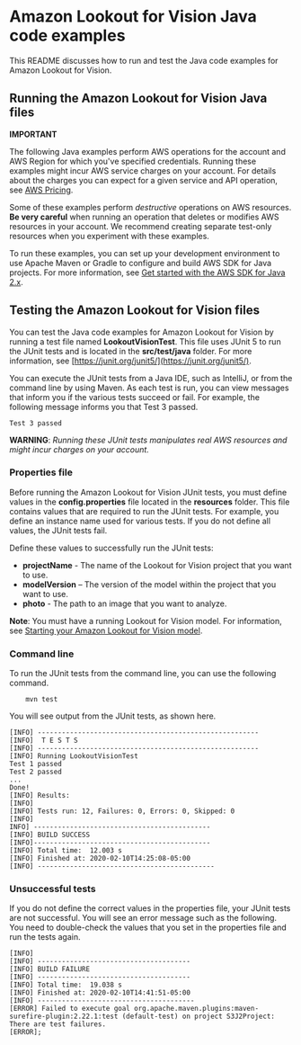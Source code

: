 # Amazon Lookout for Vision Java code examples

This README discusses how to run and test the Java code examples for Amazon Lookout for Vision.

## Running the Amazon Lookout for Vision Java files

**IMPORTANT**

The following Java examples perform AWS operations for the account and AWS Region for which you've specified credentials. Running these examples might incur AWS service charges on your account. For details about the charges you can expect for a given service and API operation, see [AWS Pricing](https://aws.amazon.com/pricing/).

Some of these examples perform *destructive* operations on AWS resources. **Be very careful** when running an operation that deletes or modifies AWS resources in your account. We recommend creating separate test-only resources when you experiment with these examples.

To run these examples, you can set up your development environment to use Apache Maven or Gradle to configure and build AWS SDK for Java projects. For more information, 
see [Get started with the AWS SDK for Java 2.x](https://docs.aws.amazon.com/sdk-for-java/latest/developer-guide/get-started.html).


 ## Testing the Amazon Lookout for Vision files

You can test the Java code examples for Amazon Lookout for Vision by running a test file named **LookoutVisionTest**. This file uses JUnit 5 to run the JUnit tests and is located in the **src/test/java** folder. For more information, see [https://junit.org/junit5/](https://junit.org/junit5/).

You can execute the JUnit tests from a Java IDE, such as IntelliJ, or from the command line by using Maven. As each test is run, you can view messages that inform you if the various tests succeed or fail. For example, the following message informs you that Test 3 passed.

	Test 3 passed

**WARNING**: _Running these JUnit tests manipulates real AWS resources and might incur charges on your account._

 ### Properties file
Before running the Amazon Lookout for Vision JUnit tests, you must define values in the **config.properties** file located in the **resources** folder. This file contains values that are required to run the JUnit tests. For example, you define an instance name used for various tests. If you do not define all values, the JUnit tests fail.

Define these values to successfully run the JUnit tests:

- **projectName** - The name of the Lookout for Vision project that you want to use.   
- **modelVersion** – The version of the model within the project that you want to use.  
- **photo** - The path to an image that you want to analyze.


**Note**: You must have a running Lookout for Vision model. For information, see [Starting your Amazon Lookout for Vision model](https://docs.aws.amazon.com/lookout-for-vision/latest/developer-guide/run-start-model.html).

### Command line
To run the JUnit tests from the command line, you can use the following command.

		mvn test

You will see output from the JUnit tests, as shown here.

	[INFO] -------------------------------------------------------
	[INFO]  T E S T S
	[INFO] -------------------------------------------------------
	[INFO] Running LookoutVisionTest
	Test 1 passed
	Test 2 passed
	...
	Done!
	[INFO] Results:
	[INFO]
	[INFO] Tests run: 12, Failures: 0, Errors: 0, Skipped: 0
	[INFO]
	INFO] --------------------------------------------
	[INFO] BUILD SUCCESS
	[INFO]--------------------------------------------
	[INFO] Total time:  12.003 s
	[INFO] Finished at: 2020-02-10T14:25:08-05:00
	[INFO] --------------------------------------------

### Unsuccessful tests

If you do not define the correct values in the properties file, your JUnit tests are not successful. You will see an error message such as the following. You need to double-check the values that you set in the properties file and run the tests again.

	[INFO]
	[INFO] --------------------------------------
	[INFO] BUILD FAILURE
	[INFO] --------------------------------------
	[INFO] Total time:  19.038 s
	[INFO] Finished at: 2020-02-10T14:41:51-05:00
	[INFO] ---------------------------------------
	[ERROR] Failed to execute goal org.apache.maven.plugins:maven-surefire-plugin:2.22.1:test (default-test) on project S3J2Project:  There are test failures.
	[ERROR];
